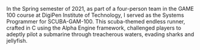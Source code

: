 In the Spring semester of 2021, as part of a four-person team in the GAME 100 course at DigiPen Institute of Technology, I served as the Systems Programmer for SCUBA-GAM-100. This scuba-themed endless runner, crafted in C using the Alpha Engine framework, challenged players to adeptly pilot a submarine through treacherous waters, evading sharks and jellyfish.
